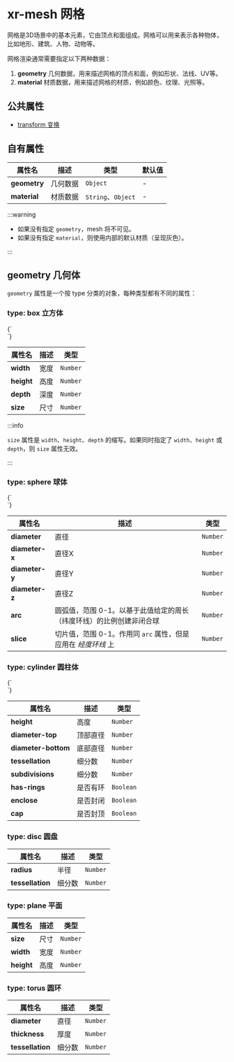 # xr-mesh 网格

网格是3D场景中的基本元素，它由顶点和面组成。网格可以用来表示各种物体，比如地形、建筑、人物、动物等。

网格渲染通常需要指定以下两种数据：

1. **geometry** 几何数据，用来描述网格的顶点和面，例如形状、法线、UV等。
2. **material** 材质数据，用来描述网格的材质，例如颜色、纹理、光照等。

## 公共属性

- [transform 变换](/docs/component/transformnode)

## 自有属性

| 属性名       | 描述     | 类型               | 默认值 |
| ------------ | -------- | ------------------ | ------ |
| **geometry** | 几何数据 | `Object`           | -      |
| **material** | 材质数据 | `String`、`Object` | -      |

:::warning

- 如果没有指定 `geometry`，mesh 将不可见。
- 如果没有指定 `material`，则使用内部的默认材质（呈现灰色）。

:::

## geometry 几何体

`geometry` 属性是一个按 type 分类的对象，每种类型都有不同的属性：

### **type: box** 立方体

<CodeLive>
{`
<style>
  xr-mesh {
    animation: rotate 20s linear infinite;
  }
   xr-mesh:nth-of-type(1) {
    ---geometry: "primitive://bpx?size=0.5";
    ---position: -2 0 0;
  }
  xr-mesh:nth-of-type(2) {
    ---geometry: "primitive://box";
    ---position: 0 0 0;
  }
  xr-mesh:nth-of-type(3) {
    ---geometry: "primitive://bpx?width=0.5&height=1&depth=0.1&subdivisions=1";
    ---position: 2 0 0;
  }
  @keyframes rotate {
    from {
      ---rotation: 0 0 0;
    }
    to {
      ---rotation: 0 360 0;
    }
  }
</style>

<xr-scene>
  <xr-camera radius="3"></xr-camera>
  <xr-mesh></xr-mesh>
  <xr-mesh></xr-mesh>
  <xr-mesh></xr-mesh>
  <xr-loading>
    <div class='loading'></div>
  </xr-loading>
</xr-scene>
`}
</CodeLive>

| 属性名     | 描述 | 类型     |
| ---------- | ---- | -------- |
| **width**  | 宽度 | `Number` |
| **height** | 高度 | `Number` |
| **depth**  | 深度 | `Number` |
| **size**   | 尺寸 | `Number` |

:::info

`size` 属性是 `width`、`height`、`depth` 的缩写。如果同时指定了 `width`、`height` 或 `depth`，则 `size` 属性无效。

:::

### **type: sphere** 球体

<CodeLive>
{`
<style>
  xr-mesh {
    animation: rotate 20s linear infinite;
  }
  xr-mesh:nth-of-type(1) {
    ---geometry: "primitive://sphere?diameter=0.5";
    ---position: -2 0 0;
  }
  xr-mesh:nth-of-type(2) {
    ---geometry: "primitive://sphere?arc=0.8&slice=0.7";
    ---position: 0 0 0;
  }
  xr-mesh:nth-of-type(3) {
    ---geometry: "primitive://sphere?diameter=0.5&diameter-x=0.5&diameter-y=1&diameter-z=0.1";
    ---position: 2 0 0;
  }
  @keyframes rotate {
    from {
      ---rotation: 0 0 0;
    }
    to {
      ---rotation: 0 360 0;
    }
  }
</style>

<xr-scene>
  <xr-camera radius="3" beta="80"></xr-camera>
  <xr-mesh></xr-mesh>
  <xr-mesh></xr-mesh>
  <xr-mesh></xr-mesh>
  <xr-loading>
    <div class='loading'></div>
  </xr-loading>
</xr-scene>
`}
</CodeLive>

| 属性名         | 描述                                                                 | 类型     |
| -------------- | -------------------------------------------------------------------- | -------- |
| **diameter**   | 直径                                                                 | `Number` |
| **diameter-x** | 直径X                                                                | `Number` |
| **diameter-y** | 直径Y                                                                | `Number` |
| **diameter-z** | 直径Z                                                                | `Number` |
| **arc**        | 圆弧值，范围 0-1。以基于此值给定的周长（纬度环线）的比例创建非闭合球 | `Number` |
| **slice**      | 切片值，范围 0-1。作用同 `arc` 属性，但是应用在 _经度环线_ 上        | `Number` |

### **type: cylinder** 圆柱体

<CodeLive>
{`
<style>
  xr-mesh {
    animation: rotate 20s linear infinite;
  }
  xr-mesh:nth-of-type(1) {
    ---geometry: "primitive://cylinder?height=1&diameter-top=0.3";
    ---position: -2 0 0;
  }
  xr-mesh:nth-of-type(2) {
    ---geometry: "primitive://cylinder?height=1";
    ---position: 0 0 0;
  }
  xr-mesh:nth-of-type(3) {
    ---geometry: "primitive://cylinder?height=1&diameter-bottom=0&cap=false";
    ---position: 2 0 0;
  }
  @keyframes rotate {
    from {
      ---rotation: 0 0 0;
    }
    to {
      ---rotation: 0 360 0;
    }
  }
</style>

<xr-scene>
  <xr-camera radius="3" beta="60"></xr-camera>
  <xr-mesh></xr-mesh>
  <xr-mesh></xr-mesh>
  <xr-mesh></xr-mesh>
  <xr-loading>
    <div class='loading'></div>
  </xr-loading>
</xr-scene>
`}
</CodeLive>

| 属性名              | 描述     | 类型      |
| ------------------- | -------- | --------- |
| **height**          | 高度     | `Number`  |
| **diameter-top**    | 顶部直径 | `Number`  |
| **diameter-bottom** | 底部直径 | `Number`  |
| **tessellation**    | 细分数   | `Number`  |
| **subdivisions**    | 细分数   | `Number`  |
| **has-rings**       | 是否有环 | `Boolean` |
| **enclose**         | 是否封闭 | `Boolean` |
| **cap**             | 是否封顶 | `Boolean` |

### **type: disc** 圆盘

| 属性名           | 描述   | 类型     |
| ---------------- | ------ | -------- |
| **radius**       | 半径   | `Number` |
| **tessellation** | 细分数 | `Number` |

### **type: plane** 平面

| 属性名     | 描述 | 类型     |
| ---------- | ---- | -------- |
| **size**   | 尺寸 | `Number` |
| **width**  | 宽度 | `Number` |
| **height** | 高度 | `Number` |

### **type: torus** 圆环

| 属性名           | 描述   | 类型     |
| ---------------- | ------ | -------- |
| **diameter**     | 直径   | `Number` |
| **thickness**    | 厚度   | `Number` |
| **tessellation** | 细分数 | `Number` |
